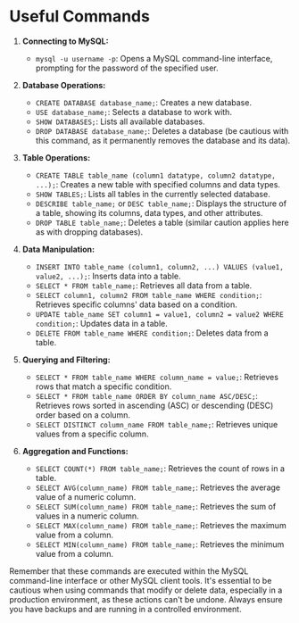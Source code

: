 # Useful Commands

1. **Connecting to MySQL:**
   - `mysql -u username -p`: Opens a MySQL command-line interface, prompting for the password of the specified user.

2. **Database Operations:**
   - `CREATE DATABASE database_name;`: Creates a new database.
   - `USE database_name;`: Selects a database to work with.
   - `SHOW DATABASES;`: Lists all available databases.
   - `DROP DATABASE database_name;`: Deletes a database (be cautious with this command, as it permanently removes the database and its data).

3. **Table Operations:**
   - `CREATE TABLE table_name (column1 datatype, column2 datatype, ...);`: Creates a new table with specified columns and data types.
   - `SHOW TABLES;`: Lists all tables in the currently selected database.
   - `DESCRIBE table_name;` or `DESC table_name;`: Displays the structure of a table, showing its columns, data types, and other attributes.
   - `DROP TABLE table_name;`: Deletes a table (similar caution applies here as with dropping databases).

4. **Data Manipulation:**
   - `INSERT INTO table_name (column1, column2, ...) VALUES (value1, value2, ...);`: Inserts data into a table.
   - `SELECT * FROM table_name;`: Retrieves all data from a table.
   - `SELECT column1, column2 FROM table_name WHERE condition;`: Retrieves specific columns' data based on a condition.
   - `UPDATE table_name SET column1 = value1, column2 = value2 WHERE condition;`: Updates data in a table.
   - `DELETE FROM table_name WHERE condition;`: Deletes data from a table.

5. **Querying and Filtering:**
   - `SELECT * FROM table_name WHERE column_name = value;`: Retrieves rows that match a specific condition.
   - `SELECT * FROM table_name ORDER BY column_name ASC/DESC;`: Retrieves rows sorted in ascending (ASC) or descending (DESC) order based on a column.
   - `SELECT DISTINCT column_name FROM table_name;`: Retrieves unique values from a specific column.

6. **Aggregation and Functions:**
   - `SELECT COUNT(*) FROM table_name;`: Retrieves the count of rows in a table.
   - `SELECT AVG(column_name) FROM table_name;`: Retrieves the average value of a numeric column.
   - `SELECT SUM(column_name) FROM table_name;`: Retrieves the sum of values in a numeric column.
   - `SELECT MAX(column_name) FROM table_name;`: Retrieves the maximum value from a column.
   - `SELECT MIN(column_name) FROM table_name;`: Retrieves the minimum value from a column.

Remember that these commands are executed within the MySQL command-line interface or other MySQL client tools. It's essential to be cautious when using commands that modify or delete data, especially in a production environment, as these actions can't be undone. Always ensure you have backups and are running in a controlled environment.